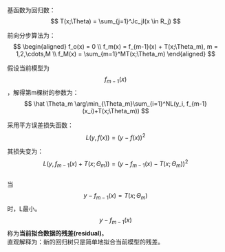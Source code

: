 基函数为回归数：  
$$
T(x;\Theta) = \sum_{j=1}^Jc_jI(x \in R_j)
$$

前向分步算法为：  
$$
\begin{aligned}
f_o(x) = 0  \\
f_m(x) = f_{m-1}(x) + T(x;\Theta_m), m = 1,2,\cdots,M  \\
f_M(x) = \sum_{m=1}^MT(x;\Theta_m)
\end{aligned}
$$

假设当前模型为$$f_{m-1}(x)$$，解得第m棵树的参数为：  
$$
\hat \Theta_m \arg\min_{\Theta_m}\sum_{i=1}^NL(y_i, f_{m-1}(x_i)+T(x;\Theta_m))
$$

采用平方误差损失函数：  
$$
L(y, f(x)) = (y-f(x))^2
$$

其损失变为：  
$$
L(y, f_{m-1}(x)+T(x;\Theta_m)) = (y-f_{m-1}(x)-T(x;\Theta_m))^2
$$  
当$$y-f_{m-1}(x)=T(x;\Theta_m)$$时，L最小。  
$$y-f_{m-1}(x)$$称为**当前拟合数据的残差(residual)**。  
直观解释为：新的回归树只是简单地拟合当前模型的残差。  